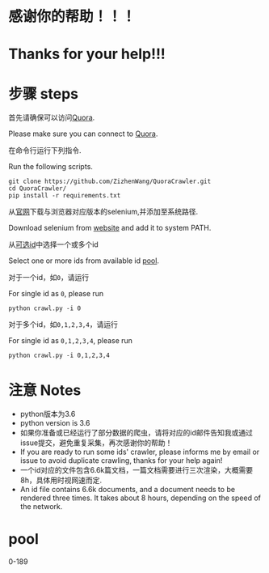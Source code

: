 # 感谢你的帮助！！！
# Thanks for your help!!!

# 步骤 steps
首先请确保可以访问[Quora](https://www.quora.com/). 

Please make sure you can connect to [Quora](https://www.quora.com/).

在命令行运行下列指令.

Run the following scripts. 
```
git clone https://github.com/ZizhenWang/QuoraCrawler.git
cd QuoraCrawler/
pip install -r requirements.txt
```
从[官网](https://selenium-python.readthedocs.io/installation.html)下载与浏览器对应版本的selenium,并添加至系统路径.
 
Download selenium from [website](https://selenium-python.readthedocs.io/installation.html) and add it to system PATH.

从[可选id](#pool)中选择一个或多个id

Select one or more ids from available id [pool](#pool).

对于一个id，如`0`，请运行

For single id as `0`, please run

```
python crawl.py -i 0
```

对于多个id，如`0,1,2,3,4`，请运行

For single id as `0,1,2,3,4`, please run

```
python crawl.py -i 0,1,2,3,4
```

# 注意 Notes
- python版本为3.6
- python version is 3.6
- 如果你准备或已经运行了部分数据的爬虫，请将对应的id邮件告知我或通过issue提交，避免重复采集，再次感谢你的帮助！
- If you are ready to run some ids' crawler, please informs me by email or issue to avoid duplicate crawling, thanks for your help again! 
- 一个id对应的文件包含6.6k篇文档，一篇文档需要进行三次渲染，大概需要8h，具体用时视网速而定.
- An id file contains 6.6k documents, and a document needs to be rendered three times. It takes about 8 hours, depending on the speed of the network.

# pool
0-189